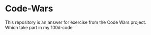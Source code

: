 # Code-Wars

This repository is an answer for exercise from the Code Wars project. Which take part in my 100d-code 